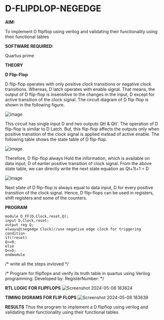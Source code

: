 # D-FLIPDLOP-NEGEDGE

**AIM:**

To implement  D flipflop using verilog and validating their functionality using their functional tables

**SOFTWARE REQUIRED:**

Quartus prime

**THEORY**

**D Flip-Flop**

D flip-flop operates with only positive clock transitions or negative clock transitions. Whereas, D latch operates with enable signal. That means, the output of D flip-flop is insensitive to the changes in the input, D except for active transition of the clock signal. The circuit diagram of D flip-flop is shown in the following figure.

![image](https://github.com/naavaneetha/D-FLIPDLOP-NEGEDGE/assets/154305477/48c81fe8-bc3f-40e7-95e2-519fc155ad51)

This circuit has single input D and two outputs Qtt & Qtt’. The operation of D flip-flop is similar to D Latch. But, this flip-flop affects the outputs only when positive transition of the clock signal is applied instead of active enable. The following table shows the state table of D flip-flop.

![image](https://github.com/naavaneetha/D-FLIPDLOP-NEGEDGE/assets/154305477/e5f3fda7-68ec-4a3a-a0a4-cf6f9cc4ab55)

Therefore, D flip-flop always Hold the information, which is available on data input, D of earlier positive transition of clock signal. From the above state table, we can directly write the next state equation as Qt+1t+1 = D

![image](https://github.com/naavaneetha/D-FLIPDLOP-NEGEDGE/assets/154305477/8592c0d8-2917-4142-91b9-d6c30dd891d2)

Next state of D flip-flop is always equal to data input, D for every positive transition of the clock signal. Hence, D flip-flops can be used in registers, shift registers and some of the counters.

**PROGRAM**
```
module D_FF(D,Clock,reset,Q);
input D,Clock,reset;
output reg Q;
always@(negedge Clock)//use negative edge clock for triggering condition
if(!reset)
Q<=0;
else
Q<=D;
endmodule
```
/* write all the steps invloved */



/* Program for flipflops and verify its truth table in quartus using Verilog programming. Developed by: RegisterNumber:
*/

**RTL LOGIC FOR FLIPFLOPS**
![Screenshot 2024-05-08 183624](https://github.com/sakthivel2006-001/D-FLIPDLOP-NEGEDGE/assets/151398732/978f5da4-8d75-48cd-b3f4-7e6d80d1817d)


**TIMING DIGRAMS FOR FLIP FLOPS**
![Screenshot 2024-05-08 183639](https://github.com/sakthivel2006-001/D-FLIPDLOP-NEGEDGE/assets/151398732/9b61e37b-40a9-43f0-ae69-bcd6cd89ca99)


**RESULTS**
Thus the program to implement a D flipflop using verilog and validating their functionality using their functional tables
